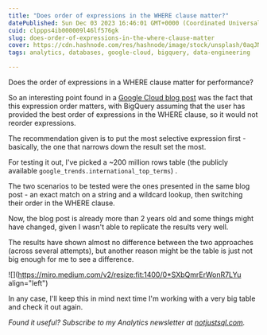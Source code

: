 ```yaml
---
title: "Does order of expressions in the WHERE clause matter?"
datePublished: Sun Dec 03 2023 16:46:01 GMT+0000 (Coordinated Universal Time)
cuid: clppps4ib000009l46lf576gk
slug: does-order-of-expressions-in-the-where-clause-matter
cover: https://cdn.hashnode.com/res/hashnode/image/stock/unsplash/0aqJNZ5tVBc/upload/135a73de748611ac37eb11eb8dfb91c6.jpeg
tags: analytics, databases, google-cloud, bigquery, data-engineering

---
```


Does the order of expressions in a WHERE clause matter for performance?

So an interesting point found in a [Google Cloud blog post](https://cloud.google.com/blog/topics/developers-practitioners/bigquery-admin-reference-guide-query-optimization) was the fact that this expression order matters, with BigQuery assuming that the user has provided the best order of expressions in the WHERE clause, so it would not reorder expressions.

The recommendation given is to put the most selective expression first - basically, the one that narrows down the result set the most.

For testing it out, I've picked a ~200 million rows table (the publicly available `google_trends.international_top_terms`) .

The two scenarios to be tested were the ones presented in the same blog post - an exact match on a string and a wildcard lookup, then switching their order in the WHERE clause.

Now, the blog post is already more than 2 years old and some things might have changed, given I wasn't able to replicate the results very well.

The results have shown almost no difference between the two approaches (across several attempts), but another reason might be the table is just not big enough for me to see a difference.

![](https://miro.medium.com/v2/resize:fit:1400/0*SXbQmrErWonR7LYu align="left")

In any case, I'll keep this in mind next time I'm working with a very big table and check it out again.

*Found it useful? Subscribe to my Analytics newsletter at* [*notjustsql.com*](https://www.notjustsql.com)*.*